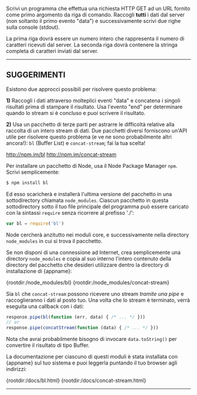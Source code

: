 Scrivi un programma che effettua una richiesta HTTP GET ad un URL fornito come primo argomento da riga di comando. Raccogli **tutti** i dati dal server (non soltanto il primo evento "data") e successivamente scrivi due righe sulla console (stdout).

La prima riga dovrà essere un numero intero che rappresenta il numero di caratteri ricevuti dal server. La seconda riga dovrà contenere la stringa completa di caratteri inviati dal server.

----------------------------------------------------------------------
## SUGGERIMENTI

Esistono due approcci possibili per risolvere questo problema:

**1)** Raccogli i dati attraverso molteplici eventi "data" e concatena i singoli risultati prima di stampare il risultato. Usa l'evento "end" per determinare quando lo stream si è concluso e puoi scrivere il risultato.

**2)** Usa un pacchetto di terze parti per astrarre le difficoltà relative alla raccolta di un intero stream di dati. Due pacchetti diversi forniscono un'API utile per risolvere questo problema (e ve ne sono probabilmente altri ancora!): `bl` (Buffer List) e `concat-stream`; fai la tua scelta!

  <http://npm.im/bl>
  <http://npm.im/concat-stream>

Per installare un pacchetto di Node, usa il Node Package Manager `npm`. Scrivi semplicemente:

```sh
$ npm install bl
```

Ed esso scaricherà e installerà l'ultima versione del pacchetto in una sottodirectory chiamata `node_modules`. Ciascun pacchetto in questa sottodirectory sotto il tuo file principale del programma può essere caricato con la sintassi `require` senza ricorrere al prefisso './':

```js
var bl = require('bl')
```

Node cercherà anzitutto nei moduli core, e successivamente nella directory `node_modules` in cui si trova il pacchetto.

Se non disponi di una connessione ad Internet, crea semplicemente una directory `node_modules` e copia al suo interno l'intero contenuto della directory del pacchetto che desideri utilizzare dentro la directory di installazione di {appname}:

  {rootdir:/node_modules/bl}
  {rootdir:/node_modules/concat-stream}

Sia `bl` che `concat-stream` possono ricevere uno stream *tramite una pipe* e raccoglieranno i dati al posto tuo. Una volta che lo stream è terminato, verrà eseguita una callback con i dati:

```js
response.pipe(bl(function (err, data) { /* ... */ }))
// or
response.pipe(concatStream(function (data) { /* ... */ }))
```

Nota che avrai probabilmente bisogno di invocare `data.toString()` per convertire il risultato di tipo Buffer.

La documentazione per ciascuno di questi moduli è stata installata con {appname} sul tuo sistema e puoi leggerla puntando il tuo browser agli indirizzi:

  {rootdir:/docs/bl.html}
  {rootdir:/docs/concat-stream.html}

----------------------------------------------------------------------
